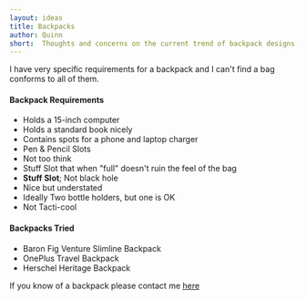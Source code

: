 ```yaml
---
layout: ideas
title: Backpacks
author: Quinn
short:  Thoughts and concerns on the current trend of backpack designs, and what I am looking for in a perfect bag.
---
```

I have very specific requirements for a backpack and I can't find a bag conforms to all of them.

#### Backpack Requirements

- Holds a 15-inch computer
- Holds a standard book nicely
- Contains spots for a phone and laptop charger
- Pen & Pencil Slots
- Not too think
- Stuff Slot that when "full" doesn't ruin the feel of the bag
- **Stuff Slot**; Not black hole
- Nice but understated
- Ideally Two bottle holders, but one is OK
- Not Tacti-cool

#### Backpacks Tried

- Baron Fig Venture Slimline Backpack
- OnePlus Travel Backpack
- Herschel Heritage Backpack

If you know of a backpack please contact me [here](mailto:quinnpollock4@gmail.com?subject=Backpack%20Suggestion)